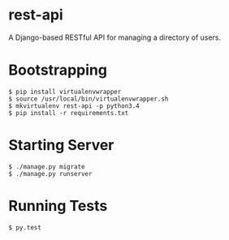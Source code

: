 # rest-api

A Django-based RESTful API for managing a directory of users.

# Bootstrapping

```
$ pip install virtualenvwrapper
$ source /usr/local/bin/virtualenvwrapper.sh
$ mkvirtualenv rest-api -p python3.4
$ pip install -r requirements.txt
```

# Starting Server

```
$ ./manage.py migrate
$ ./manage.py runserver
```

# Running Tests

```
$ py.test
```

